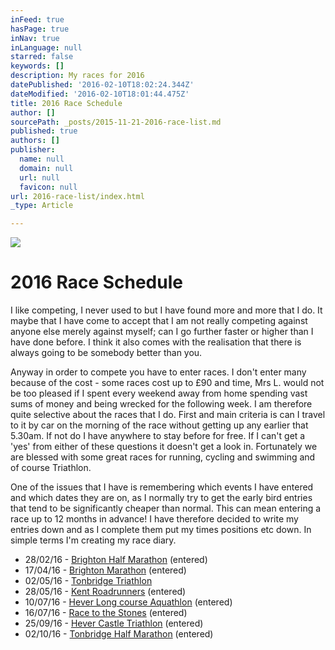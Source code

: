 ```yaml
---
inFeed: true
hasPage: true
inNav: true
inLanguage: null
starred: false
keywords: []
description: My races for 2016
datePublished: '2016-02-10T18:02:24.344Z'
dateModified: '2016-02-10T18:01:44.475Z'
title: 2016 Race Schedule
author: []
sourcePath: _posts/2015-11-21-2016-race-list.md
published: true
authors: []
publisher:
  name: null
  domain: null
  url: null
  favicon: null
url: 2016-race-list/index.html
_type: Article

---
```

![](https://the-grid-user-content.s3-us-west-2.amazonaws.com/612b468b-a201-496b-8bab-26936873ddf4.jpg)

# 2016 Race Schedule

I like competing, I never used to but I have found more and more that I do. It maybe that I have come to accept that I am not really competing against anyone else merely against myself; can I go further faster or higher than I have done before. I think it also comes with the realisation that there is always going to be somebody better than you. 

Anyway in order to compete you have to enter races. I don't enter many because of the cost - some races cost up to £90 and time, Mrs L. would not be too pleased if I spent every weekend away from home spending vast sums of money and being wrecked for the following week. I am therefore quite selective about the races that I do. First and main criteria is can I travel to it by car on the morning of the race without getting up any earlier that 5.30am. If not do I have anywhere to stay before for free. If I can't get a 'yes' from either of these questions it doesn't get a look in. Fortunately we are blessed with some great races for running,  cycling and swimming and of course Triathlon.

One of the issues that I have is remembering which events I have entered and which dates they are on, as I normally try to get the early bird entries that tend to be significantly cheaper than normal. This can mean entering a race up to 12 months in advance! I have therefore decided to write my entries down and as I complete them put my times positions etc down.  In simple terms I'm creating my race diary.

* 28/02/16 - [Brighton Half 
Marathon][0] (entered)
* 17/04/16 - [Brighton Marathon][1]
(entered)
* 02/05/16 - [Tonbridge Triathlon][2]
* 28/05/16 - [Kent Roadrunners][3]
(entered)
* 10/07/16 - [Hever Long course Aquathlon][4]
(entered)
* 16/07/16 - [Race to the Stones][5] (entered)
* 25/09/16 - [Hever Castle Triathlon][6]
(entered)
* 02/10/16 - [Tonbridge Half Marathon][7] (entered)

[0]: http://www.brightonhalfmarathon.com/
[1]: http://www.brightonmarathon.co.uk/home
[2]: http://www.tonbridgelions.co.uk/triathlon.html
[3]: http://www.kentroadrunner.com/
[4]: http://www.castletriathlonseries.co.uk/races/long-distance-challenges-at-hever/#The-Aquathlon-Challenge
[5]: http://www.racetothestones.com/
[6]: http://www.castletriathlonseries.co.uk/the-series/hever-castle/
[7]: http://www.tonbridgehalfmarathon.co.uk/